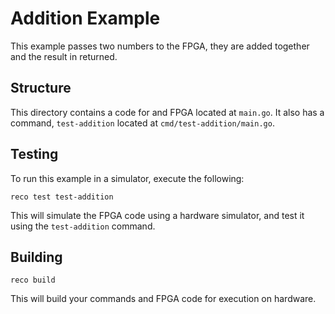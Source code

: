 # Addition Example

This example passes two numbers to the FPGA, they are added together and the result in returned.
## Structure

This directory contains a code for and FPGA located at `main.go`. It also has a
command, `test-addition` located at `cmd/test-addition/main.go`.

## Testing

To run this example in a simulator, execute the following:

```
reco test test-addition
```

This will simulate the FPGA code using a hardware simulator, and test it
using the `test-addition` command.

## Building

```
reco build
```

This will build your commands and FPGA code for execution on hardware.
